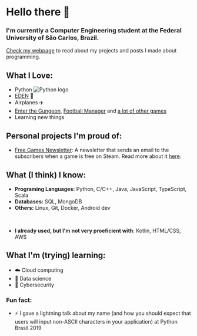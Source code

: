 # Hello there 👋

### I'm currently a Computer Engineering student at the Federal University of São Carlos, Brazil.

[Check my webpage](https://vccolombo.github.io) to read about my projects and posts I made about programming.

## What I Love:

- Python ![Python logo](https://raw.githubusercontent.com/abranhe/programming-languages-logos/master/src/python/python_24x24.png)
- [EDEN](https://open.spotify.com/artist/1t20wYnTiAT0Bs7H1hv9Wt) :musical_note:
- Airplanes :airplane:
- [Enter the Gungeon](https://store.steampowered.com/app/311690/Enter_the_Gungeon), [Football Manager](https://www.footballmanager.com/) and [a lot of other games](https://steamcommunity.com/id/vccolombo/)
- Learning new things

## Personal projects I'm proud of:

- [Free Games Newsletter](https://www.freegamesnewsletter.tech/): A newsletter that sends an email to the subscribers when a game is free on Steam. Read more about it [here](https://vccolombo.github.io/projects/freegamesnewsletter/).

## What (I think) I know:

- **Programing Languages:** Python, C/C++, Java, JavaScript, TypeScript, Scala
- **Databases:** SQL, MongoDB
- **Others:** Linux, Git, Docker, Android dev

<br>

- **I already used, but I'm not very proeficient with**: Kotlin, HTML/CSS, AWS

## What I'm (trying) learning:

- :cloud: Cloud computing
- :microscope: Data science
- :closed_lock_with_key: Cybersecurity

### Fun fact:
- ⚡ I gave a lightning talk about my name (and how you should expect that users will input non-ASCII characters in your application) at Python Brasil 2019
